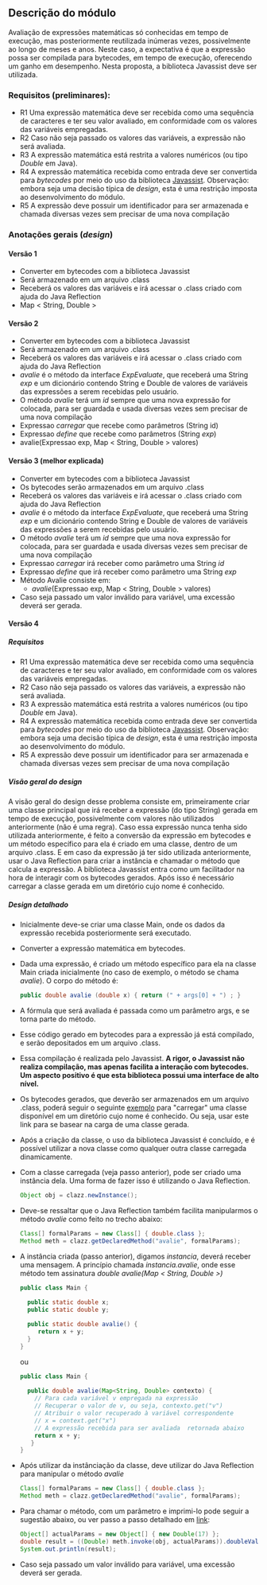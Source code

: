 ## Descrição do módulo
Avaliação de expressões matemáticas só conhecidas em tempo de execução, mas posteriormente reutilizada inúmeras vezes, possivelmente ao longo de meses e anos. Neste caso, a expectativa é que a expressão possa ser compilada para bytecodes, em tempo de execução, oferecendo um ganho em desempenho. Nesta proposta, a biblioteca Javassist deve ser utilizada.

### Requisitos (preliminares):
  - R1 Uma expressão matemática deve ser recebida como uma sequência de caracteres e ter seu valor avaliado, em conformidade com os valores das variáveis empregadas. 
  - R2 Caso não seja passado os valores das variáveis, a expressão não será avaliada.
  - R3 A expressão matemática está restrita a valores numéricos (ou tipo _Double_ em Java). 
  - R4 A expressão matemática recebida como entrada deve ser convertida para _bytecodes_ por meio do uso da biblioteca [Javassist](https://www.javassist.org/). Observação: embora seja uma decisão típica de _design_, esta é uma restrição imposta ao desenvolvimento do módulo.
  - R5 A expressão deve possuir um identificador para ser armazenada e chamada diversas vezes sem precisar de uma nova compilação
  
 ### Anotações gerais (_design_)
  #### Versão 1
  - Converter em bytecodes com a biblioteca Javassist
  - Será armazenado em um arquivo .class
  - Receberá os valores das variáveis e irá acessar o .class criado com ajuda do Java Reflection
  - Map < String, Double >
  
  #### Versão 2
  - Converter em bytecodes com a biblioteca Javassist
  - Será armazenado em um arquivo .class
  - Receberá os valores das variáveis e irá acessar o .class criado com ajuda do Java Reflection
  - _avalie_ é o método da interface _ExpEvaluate_, que receberá uma String _exp_ e um dicionário contendo String e Double de valores de variáveis das expressões a serem recebidas pelo usuário.
  - O método _avalie_ terá um _id_ sempre que uma nova expressão for colocada, para ser guardada e usada diversas vezes sem precisar de uma nova compilação
  - Expressao _carregar_ que recebe como parâmetros (String id)
  - Expressao _define_ que recebe como parâmetros (String _exp_)
  - avalie(Expressao exp, Map < String, Double > valores)

#### Versão 3 (melhor explicada)
  - Converter em bytecodes com a biblioteca Javassist
  - Os bytecodes serão armazenados em um arquivo .class
  - Receberá os valores das variáveis e irá acessar o .class criado com ajuda do Java Reflection
  - _avalie_ é o método da interface _ExpEvaluate_, que receberá uma String _exp_ e um dicionário contendo String e Double de valores de variáveis das expressões a serem recebidas pelo usuário.
  - O método _avalie_ terá um _id_ sempre que uma nova expressão for colocada, para ser guardada e usada diversas vezes sem precisar de uma nova compilação
  - Expressao _carregar_ irá receber como parâmetro uma String _id_
  - Expressao _define_ que irá receber como parâmetro uma String _exp_
  - Método Avalie consiste em:
    - _avalie_(Expressao exp, Map < String, Double > valores)
  - Caso seja passado um valor inválido para variável, uma excessão deverá ser gerada.
  
#### Versão 4
  ##### Requisitos 
   - R1 Uma expressão matemática deve ser recebida como uma sequência de caracteres e ter seu valor avaliado, em conformidade com os valores das variáveis empregadas. 
  - R2 Caso não seja passado os valores das variáveis, a expressão não será avaliada.
  - R3 A expressão matemática está restrita a valores numéricos (ou tipo _Double_ em Java). 
  - R4 A expressão matemática recebida como entrada deve ser convertida para _bytecodes_ por meio do uso da biblioteca [Javassist](https://www.javassist.org/). Observação: embora seja uma decisão típica de _design_, esta é uma restrição imposta ao desenvolvimento do módulo.
  - R5 A expressão deve possuir um identificador para ser armazenada e chamada diversas vezes sem precisar de uma nova compilação
  
  ##### Visão geral do design
   A visão geral do design desse problema consiste em, primeiramente criar uma classe principal que irá receber a expressão (do tipo String) gerada em tempo de execução, possivelmente com valores não utilizados anteriormente (não é uma regra). Caso essa expressão nunca tenha sido utilizada anteriormente, é feito a conversão da expressão em bytecodes e um método específico para ela é criado em uma classe, dentro de um arquivo .class. E em caso da expressão já ter sido utilizada anteriormente, usar o Java Reflection para criar a instância e chamadar o método que calcula a expressão. A biblioteca Javassist entra como um facilitador na hora de interagir com os bytecodes gerados. Após isso é necessário carregar a classe gerada em um diretório cujo nome é conhecido.
    
 ##### Design detalhado
  - Inicialmente deve-se criar uma classe Main, onde os dados da expressão recebida posteriormente será executado.
  - Converter a expressão matemática em bytecodes. 
  - Dada uma expressão, é criado um método específico para ela na classe Main criada inicialmente (no caso de exemplo, o método se chama _avalie_). O corpo do método é:
    `````java
    public double avalie (double x) { return (" + args[0] + ") ; }  
    
  - A fórmula que será avaliada é passada como um parâmetro args, e se torna parte do método.  
  - Esse código gerado em bytecodes para a expressão já está compilado, e serão depositados em um arquivo .class.  
  - Essa compilação é realizada pelo Javassist. **A rigor, o Javassist não realiza compilação, mas apenas facilita a interação com bytecodes. Um aspecto positivo é que esta biblioteca possui uma interface de alto nível.**  
  - Os bytecodes gerados, que deverão ser armazenados em um arquivo .class, poderá seguir o seguinte [exemplo](https://stackoverflow.com/questions/6219829/method-to-dynamically-load-java-class-files) para "carregar" uma classe disponível em um diretório cujo nome é conhecido. Ou seja, usar este link para se basear na carga de uma classe gerada.  
  - Após a criação da classe, o uso da biblioteca Javassist é concluído, e é possível utilizar a nova classe como qualquer outra classe carregada dinamicamente.  
  - Com a classe carregada (veja passo anterior), pode ser criado uma instância dela. Uma forma de fazer isso é utilizando o Java Reflection.  
    ```` java
    Object obj = clazz.newInstance();
    ````  
  - Deve-se ressaltar que o Java Reflection também facilita manipularmos o método _avalie_ como feito no trecho abaixo:
    ```` java
    Class[] formalParams = new Class[] { double.class };
    Method meth = clazz.getDeclaredMethod("avalie", formalParams);
    ````  
  - A instância criada (passo anterior), digamos _instancia_, deverá receber uma mensagem. A princípio chamada _instancia.avalie_, onde esse método tem assinatura _double avalie(Map < String, Double >)_  
    ```` java
    public class Main {
  
      public static double x;
      public static double y;

      public static double avalie() {
         return x + y;
      }
    }
    ````  
    ou  
    ```` java
    public class Main {
  
      public double avalie(Map<String, Double> contexto) {
        // Para cada variável v empregada na expressão 
        // Recuperar o valor de v, ou seja, contexto.get("v")
        // Atribuir o valor recuperado à variável correspondente
        // x = context.get("x")
        // A expressão recebida para ser avaliada  retornada abaixo
        return x + y; 
       }
    }
    ````  
    
  - Após utilizar da instânciação da classe, deve utilizar do Java Reflection para manipular o método _avalie_  
  
    ````java
    Class[] formalParams = new Class[] { double.class };
    Method meth = clazz.getDeclaredMethod("avalie", formalParams);
    ````  
  - Para chamar o método, com um parâmetro e imprimi-lo pode seguir a sugestão abaixo, ou ver passo a passo detalhado em [link](https://javaranch.com/journal/200711/creating_java_classes_runtime_expression_evaluation.html):  
    ```` java
    Object[] actualParams = new Object[] { new Double(17) };
    double result = ((Double) meth.invoke(obj, actualParams)).doubleValue();
    System.out.println(result);
    ````  
  - Caso seja passado um valor inválido para variável, uma excessão deverá ser gerada.  


